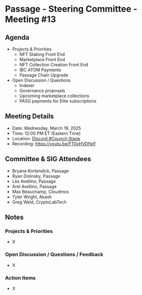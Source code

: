 # Passage - Steering Committee - Meeting #13

## Agenda
- Projects & Priorities
  - NFT Staking Front End
  - Marketplace Front End
  - NFT Collection Creation Front End
  - IBC ATOM Payments
  - Passage Chain Upgrade
- Open Discussion / Questions
  - Indexer
  - Governance proposals
  - Upcoming marketplace collections
  - PASG payments for Elite subscriptions

## Meeting Details
- Date: Wednesday, March 19, 2025
- Time: 12:00 PM ET (Eastern Time)
- Location: [Discord #Council-Stage](https://discord.gg/passage)
- Recording: https://youtu.be/FT0xHVDfIpY

## Committee & SIG Attendees
- Bryana Kortendick, Passage
- Ryan Dolinsky, Passage
- Lex Avellino, Passage
- Arel Avellino, Passage
- Max Beauchamp, Cloudmos
- Tyler Wright, Akash
- Greg Weld, CryptoLabTech

##  Notes
### Projects & Priorities
- X

### Open Discussion / Questions / Feedback
- X

### Action Items
- X
